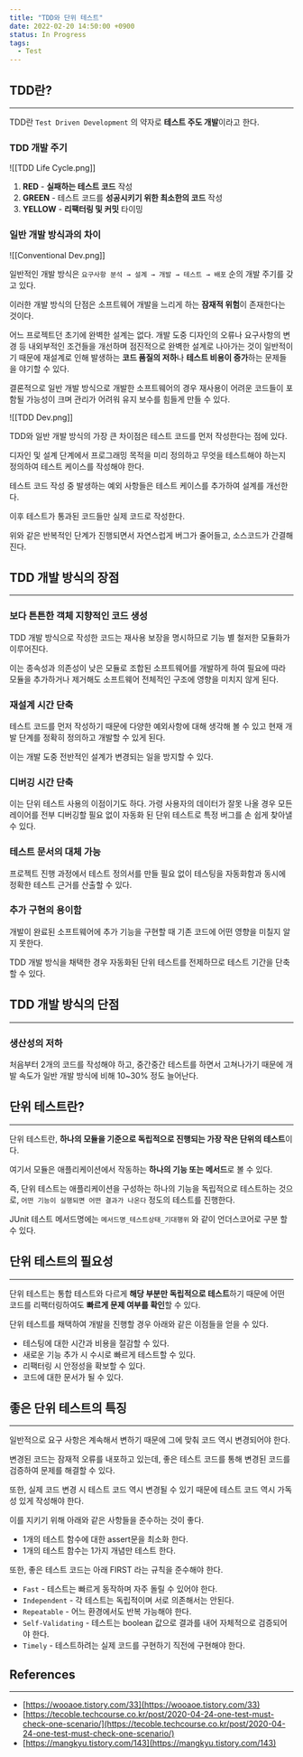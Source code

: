 ```yaml
---
title: "TDD와 단위 테스트"
date: 2022-02-20 14:50:00 +0900
status: In Progress
tags:
  - Test
---
```


## TDD란?

---

TDD란 `Test Driven Development` 의 약자로 **테스트 주도 개발**이라고 한다.

### TDD 개발 주기

![[TDD Life Cycle.png]]

1. **RED** - **실패하는 테스트 코드** 작성
2. **GREEN** - 테스트 코드를 **성공시키기 위한 최소한의 코드** 작성
3. **YELLOW** - **리팩터링 및 커밋** 타이밍

### 일반 개발 방식과의 차이

![[Conventional Dev.png]]

일반적인 개발 방식은 `요구사항 분석 → 설계 → 개발 → 테스트 → 배포` 순의 개발 주기를 갖고 있다.

이러한 개발 방식의 단점은 소프트웨어 개발을 느리게 하는 **잠재적 위험**이 존재한다는 것이다.

어느 프로젝트던 초기에 완벽한 설계는 없다. 개발 도중 디자인의 오류나 요구사항의 변경 등 내외부적인 조건들을 개선하며 점진적으로 완벽한 설계로 나아가는 것이 일반적이기 때문에 재설계로 인해 발생하는 **코드 품질의 저하**나 **테스트 비용이 증가**하는 문제들을 야기할 수 있다.

결론적으로 일반 개발 방식으로 개발한 소프트웨어의 경우 재사용이 어려운 코드들이 포함될 가능성이 크며 관리가 어려워 유지 보수를 힘들게 만들 수 있다.

![[TDD Dev.png]]

TDD와 일반 개발 방식의 가장 큰 차이점은 테스트 코드를 먼저 작성한다는 점에 있다.

디자인 및 설계 단계에서 프로그래밍 목적을 미리 정의하고 무엇을 테스트해야 하는지 정의하여 테스트 케이스를 작성해야 한다.

테스트 코드 작성 중 발생하는 예외 사항들은 테스트 케이스를 추가하여 설계를 개선한다.

이후 테스트가 통과된 코드들만 실제 코드로 작성한다.

위와 같은 반복적인 단계가 진행되면서 자연스럽게 버그가 줄어들고, 소스코드가 간결해진다.

## TDD 개발 방식의 장점

---

### 보다 튼튼한 객체 지향적인 코드 생성

TDD 개발 방식으로 작성한 코드는 재사용 보장을 명시하므로 기능 별 철저한 모듈화가 이루어진다.

이는 종속성과 의존성이 낮은 모듈로 조합된 소프트웨어를 개발하게 하여 필요에 따라 모듈을 추가하거나 제거해도 소프트웨어 전체적인 구조에 영향을 미치지 않게 된다.

### 재설계 시간 단축

테스트 코드를 먼저 작성하기 때문에 다양한 예외사항에 대해 생각해 볼 수 있고 현재 개발 단계를 정확히 정의하고 개발할 수 있게 된다.

이는 개발 도중 전반적인 설계가 변경되는 일을 방지할 수 있다.

### 디버깅 시간 단축

이는 단위 테스트 사용의 이점이기도 하다. 가령 사용자의 데이터가 잘못 나올 경우 모든 레이어를 전부 디버깅할 필요 없이 자동화 된 단위 테스트로 특정 버그를 손 쉽게 찾아낼 수 있다.

### 테스트 문서의 대체 가능

프로젝트 진행 과정에서 테스트 정의서를 만들 필요 없이 테스팅을 자동화함과 동시에 정확한 테스트 근거를 산출할 수 있다.

### 추가 구현의 용이함

개발이 완료된 소프트웨어에 추가 기능을 구현할 때 기존 코드에 어떤 영향을 미칠지 알지 못한다.

TDD 개발 방식을 채택한 경우 자동화된 단위 테스트를 전제하므로 테스트 기간을 단축할 수 있다.

## TDD 개발 방식의 단점

---

### 생산성의 저하

처음부터 2개의 코드를 작성해야 하고, 중간중간 테스트를 하면서 고쳐나가기 때문에 개발 속도가 일반 개발 방식에 비해 10~30% 정도 늘어난다.

## 단위 테스트란?

---

단위 테스트란, **하나의 모듈을 기준으로 독립적으로 진행되는 가장 작은 단위의 테스트**이다.

여기서 모듈은 애플리케이션에서 작동하는 **하나의 기능 또는 메서드**로 볼 수 있다.

즉, 단위 테스트는 애플리케이션을 구성하는 하나의 기능을 독립적으로 테스트하는 것으로, `어떤 기능이 실행되면 어떤 결과가 나온다` 정도의 테스트를 진행한다.

JUnit 테스트 메서드명에는 `메서드명_테스트상태_기대행위` 와 같이 언더스코어로 구분 할 수 있다.

## 단위 테스트의 필요성

---

단위 테스트는 통합 테스트와 다르게 **해당 부분만 독립적으로 테스트**하기 때문에 어떤 코드를 리팩터링하여도 **빠르게 문제 여부를 확인**할 수 있다.

단위 테스트를 채택하여 개발을 진행할 경우 아래와 같은 이점들을 얻을 수 있다.

- 테스팅에 대한 시간과 비용을 절감할 수 있다.
- 새로운 기능 추가 시 수시로 빠르게 테스트할 수 있다.
- 리팩터링 시 안정성을 확보할 수 있다.
- 코드에 대한 문서가 될 수 있다.

## 좋은 단위 테스트의 특징

---

일반적으로 요구 사항은 계속해서 변하기 때문에 그에 맞춰 코드 역시 변경되어야 한다.

변경된 코드는 잠재적 오류를 내포하고 있는데, 좋은 테스트 코드를 통해 변경된 코드를 검증하여 문제를 해결할 수 있다.

또한, 실제 코드 변경 시 테스트 코드 역시 변경될 수 있기 때문에 테스트 코드 역시 가독성 있게 작성해야 한다.

이를 지키기 위해 아래와 같은 사항들을 준수하는 것이 좋다.

- 1개의 테스트 함수에 대한 assert문을 최소화 한다.
- 1개의 테스트 함수는 1가지 개념만 테스트 한다.

또한, 좋은 테스트 코드는 아래 FIRST 라는 규칙을 준수해야 한다.

- `Fast` - 테스트는 빠르게 동작하며 자주 돌릴 수 있어야 한다.
- `Independent` - 각 테스트는 독립적이며 서로 의존해서는 안된다.
- `Repeatable` - 어느 환경에서도 반복 가능해야 한다.
- `Self-Validating` - 테스트는 boolean 값으로 결과를 내어 자체적으로 검증되어야 한다.
- `Timely` - 테스트하려는 실제 코드를 구현하기 직전에 구현해야 한다.

## References

---

- [https://wooaoe.tistory.com/33](https://wooaoe.tistory.com/33)
- [https://tecoble.techcourse.co.kr/post/2020-04-24-one-test-must-check-one-scenario/](https://tecoble.techcourse.co.kr/post/2020-04-24-one-test-must-check-one-scenario/)
- [https://mangkyu.tistory.com/143](https://mangkyu.tistory.com/143)
